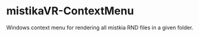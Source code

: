 # mistikaVR-ContextMenu
 Windows context menu for rendering all mistkia RND files in a given folder.
